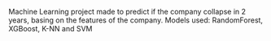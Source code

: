 Machine Learning project made to predict if the company collapse in 2 years, basing on the features of the company. Models used: RandomForest, XGBoost, K-NN and SVM
